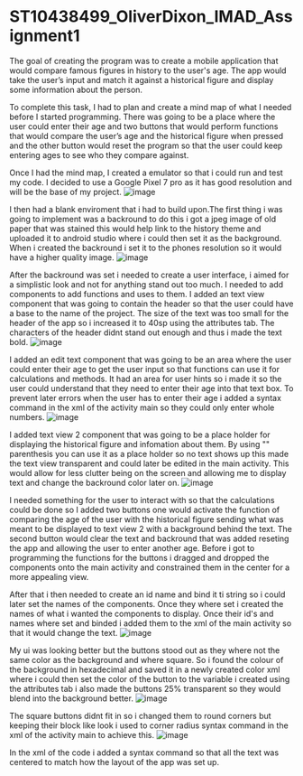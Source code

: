 # ST10438499_OliverDixon_IMAD_Assignment1

The goal of creating the program was to create a mobile application that would compare famous figures in history to the user's age. The app would take the user’s input and match it against a historical figure and display some information about the person. 

To complete this task, I had to plan and create a mind map of what I needed before I started programming. There was going to be a place where the user could enter their age and two buttons that would perform functions that would compare the user’s age and the historical figure when pressed and the other button would reset the program so that the user could keep entering ages to see who they compare against. 

Once I had the mind map, I created a emulator so that i could run and test my code. I decided to use a Google Pixel 7 pro as it has good resolution and will be the base of my project.
![image](https://github.com/VCCT-IMAD5112-2024-G1/Assignment_1_IMAD_ST10438499/assets/164025499/b0309353-1b8f-4dbe-9d81-91052b2d9d92)

I then had a blank enviroment that i had to build upon.The first thing i was going to implement was a backround to do this i got a jpeg image of old paper that was stained this would help link to the history theme and uploaded it to android studio where i could then set it as the background. When i created the backround i set it to the phones resolution so it would have a higher quality image.
![image](https://github.com/VCCT-IMAD5112-2024-G1/Assignment_1_IMAD_ST10438499/assets/164025499/3eb2eb87-dd26-42dc-a5b3-337001db4c1c)

After the backround was set i needed to create a user interface, i aimed for a simplistic look and not for anything stand out too much. I needed to add components to add functions and uses to them.
I added an text view component that was going to contain the header so that the user could have a base to the name of the project. The size of the text was too small for the header of the app so i increased it to 40sp using the attributes tab. The characters of the header didnt stand out enough and thus i made the text bold.
![image](https://github.com/VCCT-IMAD5112-2024-G1/Assignment_1_IMAD_ST10438499/assets/164025499/26da94d2-e01f-49d9-ae20-84ad8d529cf3)

I added an edit text component that was going to be an area where the user could enter their age to get the user input so that functions can use it for calculations and methods. It had an area for user hints so i made it so the user could understand that they need to enter their age into that text box. To prevent later errors when the user has to enter their age i added a syntax command in the xml of the activity main so they could only enter whole numbers.
![image](https://github.com/VCCT-IMAD5112-2024-G1/Assignment_1_IMAD_ST10438499/assets/164025499/9a7315c5-db84-44d3-8023-424c642c3127)

I added text view 2 component that was going to be a place holder for displaying the historical figure and infomation about them. By using "" parenthesis you can use it as a place holder so no text shows up this made the text view transparent and could later be edited in the main activity. This would allow for less clutter being on the screen and allowing me to display text and change the backround color later on.
![image](https://github.com/VCCT-IMAD5112-2024-G1/Assignment_1_IMAD_ST10438499/assets/164025499/d6558cb2-6ae2-4b7d-8c26-3d3799aeb144)

I needed something for the user to interact with so that the calculations could be done so I added two buttons one would activate the function of comparing the age of the user with the historical figure sending what was meant to be displayed to text view 2 with a background behind the text. The second button would clear the text and backround that was added reseting the app and allowing the user to enter another age.
Before i got to programming the functions for the buttons i dragged and dropped the components onto the main activity and constrained them in the center for a more appealing view.

After that i then needed to create an id name and bind it ti string so i could later set the names of the components. Once they where set i created the names of what i wanted the components to display. Once their id's and names where set and binded i added them to the xml of the main activity so that it would change the text.
![image](https://github.com/VCCT-IMAD5112-2024-G1/Assignment_1_IMAD_ST10438499/assets/164025499/a395c679-371a-4da2-ac32-8531da756f55)

My ui was looking better but the buttons stood out as they where not the same color as the background and where square. So i found the colour of the background in hexadecimal and saved it in a newly created color xml where i could then set the color of the button to the variable i created using the attributes tab i also made the buttons 25% transparent so they would blend into the background better.
![image](https://github.com/VCCT-IMAD5112-2024-G1/Assignment_1_IMAD_ST10438499/assets/164025499/5470fce5-4ca7-4734-8530-b9714fdba79e)

The square buttons didnt fit in so i changed them to round corners but keeping their block like look i used to corner radius syntax command in the xml of the activity main to achieve this.
![image](https://github.com/VCCT-IMAD5112-2024-G1/Assignment_1_IMAD_ST10438499/assets/164025499/a68e0ee3-b9a6-4950-93f5-531bc5b42197)

In the xml of the code i added a syntax command so that all the text was centered to match how the layout of the app was set up.
